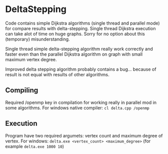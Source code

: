 # DeltaStepping
Code contains simple Dijkstra algorithms (single thread and parallel mode) for compare results with delta-stepping. Single thread Dijkstra execution can take alot of time on huge graphs. Sorry for no option about this (temporary) misunderstanding.

Single thread simple delta-stepping algorithm really work correctly and faster even than the parallel Dijkstra algorithm on graph with small maximum vertex degree.

Improved delta stepping algorithm probably contains a bug... because of result is not equal with results of other algorithms.

## Compiling
Required /openmp key in compilation for working really in parallel mod in some algorithms.
For windows native compiler: ```cl delta.cpp /openmp```

## Execution
Program have two required argumets: vertex count and maximum degree of vertex.
For windows: ```delta.exe <vertex_count> <maximum_degree>``` (for example ```delta.exe 1000 10```)
